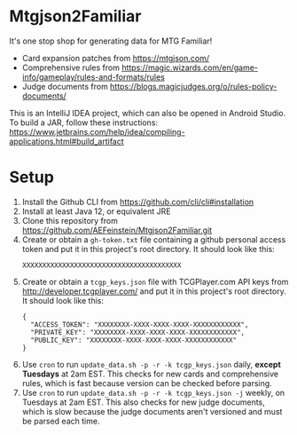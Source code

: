 # Mtgjson2Familiar

It's one stop shop for generating data for MTG Familiar!

- Card expansion patches from https://mtgjson.com/
- Comprehensive rules from https://magic.wizards.com/en/game-info/gameplay/rules-and-formats/rules
- Judge documents from https://blogs.magicjudges.org/o/rules-policy-documents/

This is an IntelliJ IDEA project, which can also be opened in Android Studio. To build a JAR, follow these instructions: https://www.jetbrains.com/help/idea/compiling-applications.html#build_artifact

# Setup

1. Install the Github CLI from https://github.com/cli/cli#installation
1. Install at least Java 12, or equivalent JRE
1. Clone this repository from https://github.com/AEFeinstein/Mtgjson2Familiar.git
1. Create or obtain a `gh-token.txt` file containing a github personal access token and put it in this project's root directory. It should look like this:
    ```
   XXXXXXXXXXXXXXXXXXXXXXXXXXXXXXXXXXXXXXXX
    ```
1. Create or obtain a `tcgp_keys.json` file with TCGPlayer.com API keys from http://developer.tcgplayer.com/ and put it in this project's root directory. It should look like this:
    ```
    {
      "ACCESS_TOKEN": "XXXXXXXX-XXXX-XXXX-XXXX-XXXXXXXXXXXX",
      "PRIVATE_KEY": "XXXXXXXX-XXXX-XXXX-XXXX-XXXXXXXXXXXX",
      "PUBLIC_KEY": "XXXXXXXX-XXXX-XXXX-XXXX-XXXXXXXXXXXX"
    }
    ```
1. Use `cron` to run `update_data.sh -p -r -k tcgp_keys.json` daily, **except Tuesdays** at 2am EST. This checks for new cards and comprehensive rules, which is fast because version can be checked before parsing.
1. Use `cron` to run `update_data.sh -p -r -k tcgp_keys.json -j` weekly, on Tuesdays at 2am EST. This also checks for new judge documents, which is slow because the judge documents aren't versioned and must be parsed each time.
